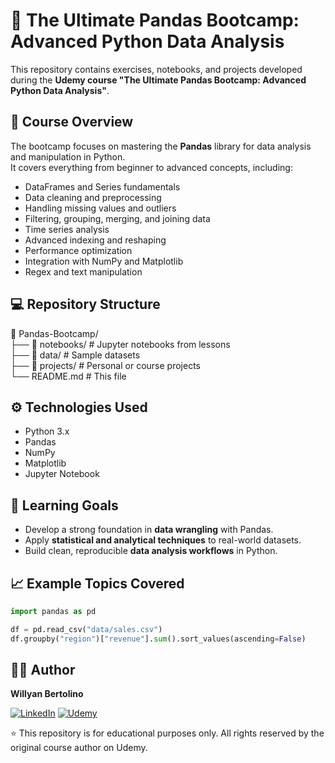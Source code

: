 # 🐼 The Ultimate Pandas Bootcamp: Advanced Python Data Analysis

This repository contains exercises, notebooks, and projects developed during the **Udemy course "The Ultimate Pandas Bootcamp: Advanced Python Data Analysis"**.

## 📘 Course Overview
The bootcamp focuses on mastering the **Pandas** library for data analysis and manipulation in Python.  
It covers everything from beginner to advanced concepts, including:

- DataFrames and Series fundamentals  
- Data cleaning and preprocessing  
- Handling missing values and outliers  
- Filtering, grouping, merging, and joining data  
- Time series analysis  
- Advanced indexing and reshaping  
- Performance optimization  
- Integration with NumPy and Matplotlib
- Regex and text manipulation

## 💻 Repository Structure
📁 Pandas-Bootcamp/\
├── 📒 notebooks/ # Jupyter notebooks from lessons\
├── 📂 data/ # Sample datasets\
├── 📂 projects/ # Personal or course projects\
└── README.md # This file


## ⚙️ Technologies Used
- Python 3.x  
- Pandas  
- NumPy
- Matplotlib
- Jupyter Notebook  

## 🧠 Learning Goals
- Develop a strong foundation in **data wrangling** with Pandas.  
- Apply **statistical and analytical techniques** to real-world datasets.  
- Build clean, reproducible **data analysis workflows** in Python.  

## 📈 Example Topics Covered
```python
import pandas as pd

df = pd.read_csv("data/sales.csv")
df.groupby("region")["revenue"].sum().sort_values(ascending=False)
```

## 🧑‍💻 Author
**Willyan Bertolino**  

[![LinkedIn](https://img.shields.io/badge/LinkedIn-Connect-blue?style=flat-square&logo=linkedin)](https://www.linkedin.com/in/willyan-bertolino/)
[![Udemy](https://img.shields.io/badge/Udemy-Course-blueviolet?style=flat-square&logo=udemy)](https://www.udemy.com/course/the-ultimate-pandas-bootcamp-advanced-python-data-analysis/)

⭐ This repository is for educational purposes only. All rights reserved by the original course author on Udemy.
